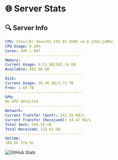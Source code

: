 # 🌐 Server Stats
## 🔍 Server Info
```yaml
CPU: Intel(R) Xeon(R) CPU E5-2699 v4 @ 1264.14MHz
CPU Usage: 6.20%
Cores: 44P | 88T
-----------------------------------
Memory:
Current Usage: 8.21 GB/503.74 GB
Available: 492.08 GB
-----------------------------------
Disk:
Current Usage: 26.46 GB/1.71 TB
Free: 1.60 TB
-----------------------------------
GPU:
No GPU detected
-----------------------------------
Network:
Current Transfer (Sent): 241.35 KB/s
Current Transfer (Received): 54.47 KB/s
Total Sent: 549.10 GB
Total Received: 125.62 GB
-----------------------------------
Uptime:
10d 6h 37m 9s
```
![GitHub Stats](https://img.shields.io/badge/Updated-2025-04-29_23:45:57-blue)